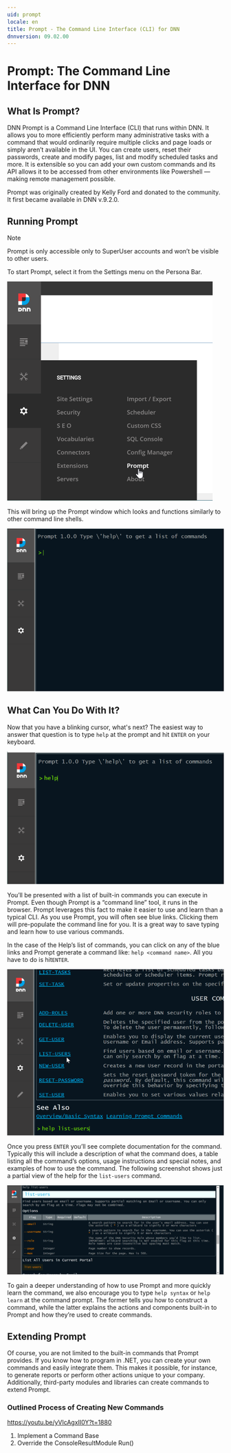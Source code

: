 ```yaml
---
uid: prompt
locale: en
title: Prompt - The Command Line Interface (CLI) for DNN
dnnversion: 09.02.00
---
```


# Prompt: The Command Line Interface for DNN

## What Is Prompt?
DNN Prompt is a Command Line Interface (CLI) that runs within DNN.  It allows you to more efficiently perform many administrative tasks with a command that would ordinarily require multiple clicks and page loads or simply aren’t available in the UI.  You can create users, reset their passwords, create and modify pages, list and modify scheduled tasks and more. It is extensible so you can add your own custom commands and its API allows it to be accessed from other environments like Powershell — making remote management  possible.

Prompt was originally created by Kelly Ford and donated to the community. It first became available in DNN v.9.2.0.  

## Running Prompt
> [!Note]
> Prompt is only accessible only to SuperUser accounts and won’t be visible to other users.
 
To start Prompt, select it from the Settings menu on the Persona Bar.

![](/images/scr-prompt-pb-start-prompt.png)

This will bring up the Prompt window which looks and functions similarly to other command line shells.

![](/images/scr-prompt-main-window.png)

## What Can You Do With It?
Now that you have a blinking cursor, what's next? The easiest way to answer that question is to type `help` at the prompt and hit `ENTER` on your keyboard. 

![](/images/scr-prompt-help-command.png)

You’ll be presented with a list of built-in commands you can execute in Prompt. Even though Prompt is a “command line” tool, it runs in the browser. Prompt leverages this fact to make it easier to use and learn than a typical CLI. As you use Prompt, you will often see blue links. Clicking them will pre-populate the command line for you. It is a great way to save typing and learn how to use various commands.

In the case of the Help’s list of commands, you can click on any of the blue links and Prompt generate a command like: `help <command name>`. All you have to do is hit`ENTER`.

![](/images/scr-prompt-help-list-users.png)

Once you press `ENTER` you’ll see complete documentation for the command.  Typically this will include a description of what the command does, a table listing all the command’s options, usage instructions and special notes, and examples of how to use the command. The following screenshot shows just a partial view of the help for the `list-users` command.

![Example of list-users command help](/images/scr-prompt-list-users-help-detail.png "Example of detailed help for the list-users command")

To gain a deeper understanding of how to use Prompt and more quickly learn the command, we also encourage you to type `help syntax` or `help learn` at the command prompt. The former tells you how to construct a command, while the latter explains the actions and components built-in to Prompt and how they’re used to create commands.

## Extending Prompt
Of course, you are not limited to the built-in commands that Prompt provides.  If you know how to program in .NET, you can create your own commands and easily integrate them. This makes it possible, for instance, to generate reports or perform other actions unique to your company. Additionally, third-party modules and libraries can create commands to extend Prompt.  

### Outlined Process of Creating New Commands
https://youtu.be/yVlcAgxII0Y?t=1880
1) Implement a Command Base
2) Override the ConsoleResultModule Run()


